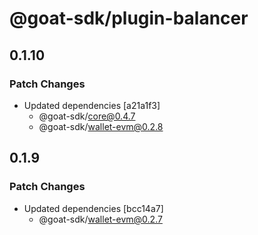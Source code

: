# @goat-sdk/plugin-balancer

## 0.1.10

### Patch Changes

- Updated dependencies [a21a1f3]
  - @goat-sdk/core@0.4.7
  - @goat-sdk/wallet-evm@0.2.8

## 0.1.9

### Patch Changes

- Updated dependencies [bcc14a7]
  - @goat-sdk/wallet-evm@0.2.7
